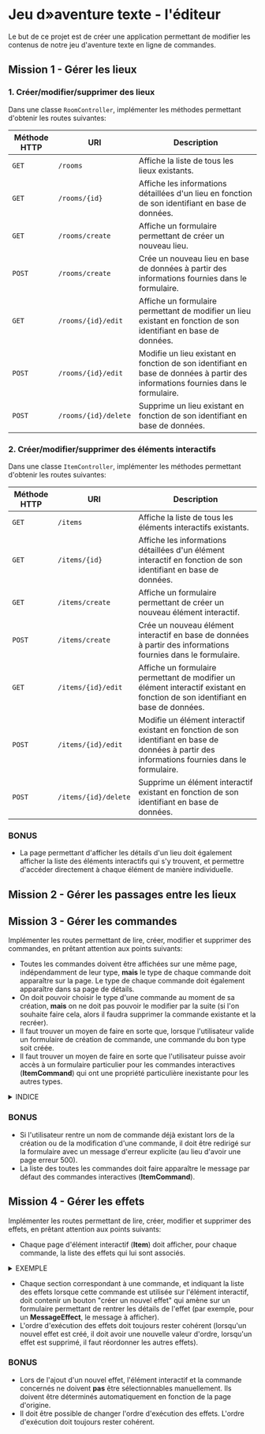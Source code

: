 # Jeu d»aventure texte - l'éditeur

Le but de ce projet est de créer une application permettant de modifier les contenus de notre jeu d'aventure texte en ligne de commandes.

## Mission 1 - Gérer les lieux

### 1. Créer/modifier/supprimer des lieux

Dans une classe `RoomController`, implémenter les méthodes permettant d'obtenir les routes suivantes:

| Méthode HTTP | URI | Description |
|---|---|---|
| `GET` | `/rooms` | Affiche la liste de tous les lieux existants. |
| `GET` | `/rooms/{id}` | Affiche les informations détaillées d'un lieu en fonction de son identifiant en base de données. |
| `GET` | `/rooms/create` | Affiche un formulaire permettant de créer un nouveau lieu. |
| `POST` | `/rooms/create` | Crée un nouveau lieu en base de données à partir des informations fournies dans le formulaire. |
| `GET` | `/rooms/{id}/edit` | Affiche un formulaire permettant de modifier un lieu existant en fonction de son identifiant en base de données. |
| `POST` | `/rooms/{id}/edit` | Modifie un lieu existant en fonction de son identifiant en base de données à partir des informations fournies dans le formulaire. |
| `POST` | `/rooms/{id}/delete` | Supprime un lieu existant en fonction de son identifiant en base de données. |

### 2. Créer/modifier/supprimer des éléments interactifs

Dans une classe `ItemController`, implémenter les méthodes permettant d'obtenir les routes suivantes:

| Méthode HTTP | URI | Description |
|---|---|---|
| `GET` | `/items` | Affiche la liste de tous les éléments interactifs existants. |
| `GET` | `/items/{id}` | Affiche les informations détaillées d'un élément interactif en fonction de son identifiant en base de données. |
| `GET` | `/items/create` | Affiche un formulaire permettant de créer un nouveau élément interactif. |
| `POST` | `/items/create` | Crée un nouveau élément interactif en base de données à partir des informations fournies dans le formulaire. |
| `GET` | `/items/{id}/edit` | Affiche un formulaire permettant de modifier un élément interactif existant en fonction de son identifiant en base de données. |
| `POST` | `/items/{id}/edit` | Modifie un élément interactif existant en fonction de son identifiant en base de données à partir des informations fournies dans le formulaire. |
| `POST` | `/items/{id}/delete` | Supprime un élément interactif existant en fonction de son identifiant en base de données. |

### BONUS

- La page permettant d'afficher les détails d'un lieu doit également afficher la liste des éléments interactifs qui s'y trouvent, et permettre d'accéder directement à chaque élément de manière individuelle.

## Mission 2 - Gérer les passages entre les lieux

<!-- TODO -->

## Mission 3 - Gérer les commandes

Implémenter les routes permettant de lire, créer, modifier et supprimer des commandes, en prêtant attention aux points suivants:

- Toutes les commandes doivent être affichées sur une même page, indépendamment de leur type, **mais** le type de chaque commande doit apparaître sur la page. Le type de chaque commande doit également apparaître dans sa page de détails.
- On doit pouvoir choisir le type d'une commande au moment de sa création, **mais** on ne doit pas pouvoir le modifier par la suite (si l'on souhaite faire cela, alors il faudra supprimer la commande existante et la recréer).
- Il faut trouver un moyen de faire en sorte que, lorsque l'utilisateur valide un formulaire de création de commande, une commande du bon type soit créée.
- Il faut trouver un moyen de faire en sorte que l'utilisateur puisse avoir accès à un formulaire particulier pour les commandes interactives (**ItemCommand**) qui ont une propriété particulière inexistante pour les autres types.

<details>
<summary>INDICE</summary>

[Afficher le nom d'une classe avec Thymeleaf](https://stackoverflow.com/questions/58052326/how-to-get-an-entity-class-name-with-thymeleaf-spring-mvc-in-html-page)
</details>

### BONUS

- Si l'utilisateur rentre un nom de commande déjà existant lors de la création ou de la modification d'une commande, il doit être redirigé sur la formulaire avec un message d'erreur explicite (au lieu d'avoir une page erreur 500).
- La liste des toutes les commandes doit faire apparaître le message par défaut des commandes interactives (**ItemCommand**).

## Mission 4 - Gérer les effets

Implémenter les routes permettant de lire, créer, modifier et supprimer des effets, en prêtant attention aux points suivants:

- Chaque page d'élément interactif (**Item**) doit afficher, pour chaque commande, la liste des effets qui lui sont associés.

<details>
<summary>EXEMPLE</summary>

# Item #8

- **Name:** lift
- **Room:** [bedroom]()
- **Visible:** Yes

## Effects

### On command "use"

| # | Type | Arguments | Edit | Delete |
|---|---|---|---|---|
| 5 | Message | "You call the lift." | [Edit]() | [Delete]() |
| 6 | Change Room | [attic]() | [Edit]() | [Delete]() |

### On command "open"

> No programmed effects.

### On command "talk to"

> No programmed effects.

### On command "pick up"

> No programmed effects.

</details>

- Chaque section correspondant à une commande, et indiquant la liste des effets lorsque cette commande est utilisée sur l'élément interactif, doit contenir un bouton "créer un nouvel effet" qui amène sur un formulaire permettant de rentrer les détails de l'effet (par exemple, pour un **MessageEffect**, le message à afficher).
- L'ordre d'exécution des effets doit toujours rester cohérent (lorsqu'un nouvel effet est créé, il doit avoir une nouvelle valeur d'ordre, lorsqu'un effet est supprimé, il faut réordonner les autres effets).

### BONUS

- Lors de l'ajout d'un nouvel effet, l'élément interactif et la commande concernés ne doivent **pas** être sélectionnables manuellement. Ils doivent être déterminés automatiquement en fonction de la page d'origine.
- Il doit être possible de changer l'ordre d'exécution des effets. L'ordre d'exécution doit toujours rester cohérent.

